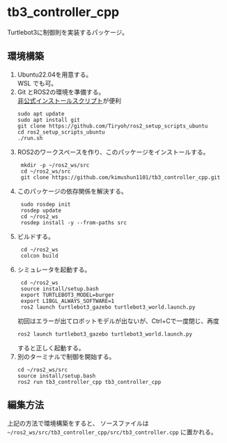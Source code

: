 # tb3_controller_cpp

Turtlebot3に制御則を実装するパッケージ。

## 環境構築

1. Ubuntu22.04を用意する。  
    WSL でも可。
2. Git とROS2の環境を準備する。  
    [非公式インストールスクリプト](https://github.com/Tiryoh/ros2_setup_scripts_ubuntu)が便利
    ```
    sudo apt update
    sudo apt install git
    git clone https://github.com/Tiryoh/ros2_setup_scripts_ubuntu
    cd ros2_setup_scripts_ubuntu
    ./run.sh
    ```
3. ROS2のワークスペースを作り、このパッケージをインストールする。
   ```
    mkdir -p ~/ros2_ws/src
    cd ~/ros2_ws/src
    git clone https://github.com/kimushun1101/tb3_controller_cpp.git
   ```
4. このパッケージの依存関係を解決する。
   ```
    sudo rosdep init
    rosdep update
    cd ~/ros2_ws
    rosdep install -y --from-paths src
   ```
5. ビルドする。
   ```
    cd ~/ros2_ws
    colcon build
   ```
6. シミュレータを起動する。
   ```
    cd ~/ros2_ws
    source install/setup.bash
    export TURTLEBOT3_MODEL=burger
    export LIBGL_ALWAYS_SOFTWARE=1
    ros2 launch turtlebot3_gazebo turtlebot3_world.launch.py
   ```
   初回はエラーが出てロボットモデルが出ないが、Ctrl+Cで一度閉じ、再度
    ```
    ros2 launch turtlebot3_gazebo turtlebot3_world.launch.py
    ```
    すると正しく起動する。
7. 別のターミナルで制御を開始する。
    ```
    cd ~/ros2_ws/src
    source install/setup.bash
    ros2 run tb3_controller_cpp tb3_controller_cpp
   ```

## 編集方法

上記の方法で環境構築をすると、
ソースファイルは`~/ros2_ws/src/tb3_controller_cpp/src/tb3_controller.cpp`
に置かれる。
